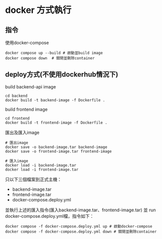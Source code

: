 # docker 方式執行

## 指令
使用docker-compose
```
docker compose up --build # 啟動並build image
docker compose down  # 關閉並刪除container
```

## deploy方式(不使用dockerhub情況下)
build backend-api image
```
cd backend
docker build -t backend-image -f Dockerfile .
```

build frontend image
```
cd frontend
docker build -t frontend-image -f Dockerfile .
```

匯出及匯入image
```
# 匯出image
docker save -o backend-image.tar backend-image
docker save -o frontend-image.tar frontend-image

# 匯入image
docker load -i backend-image.tar
docker load -i frontend-image.tar
```

只以下三個檔案到正式主機：
- backend-image.tar
- frontend-image.tar
- docker-compose.deploy.yml

並執行上述的匯入指令(匯入backend-image.tar、frontend-image.tar)
並 run docker-compose.deploy.yml檔，指令如下：
```
docker compose -f docker-compose.deploy.yml up # 啟動docker-compose
docker compose -f docker-compose.deploy.yml down # 關閉並刪除container
```